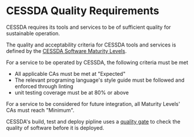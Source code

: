 # CESSDA Quality Requirements

CESSDA requires its tools and services to be of sufficient quality for sustainable operation.

The quality and acceptability criteria for CESSDA tools and services is defined by the [CESSDA Software Maturity Levels](https://doi.org/10.5281/zenodo.2614050).

For a service to be operated by CESSDA, the following criteria must be met

* All applicable CAs must be met at "Expected"
* The relevant programing language's style guide must be followed and enforced through linting
* unit testing coverage must be at 80% or above

For a service to be considered for future integration, all Maturity Levels' CAs must reach "Minimum".

CESSDA's build, test and deploy pipline uses a [quality gate](quality_gate.md) to check the quality of software before it is deployed.
